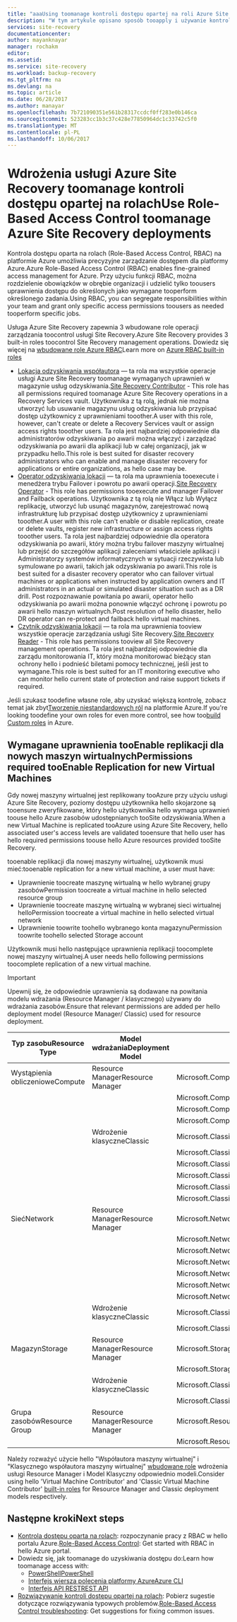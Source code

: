 ```yaml
---
title: "aaaUsing toomanage kontroli dostępu opartej na roli Azure Site Recovery | Dokumentacja firmy Microsoft"
description: "W tym artykule opisano sposób tooapply i używanie kontroli dostępu opartej na rolach (RBAC) toomanage wdrażanie usługi Azure Site Recovery"
services: site-recovery
documentationcenter: 
author: mayanknayar
manager: rochakm
editor: 
ms.assetid: 
ms.service: site-recovery
ms.workload: backup-recovery
ms.tgt_pltfrm: na
ms.devlang: na
ms.topic: article
ms.date: 06/28/2017
ms.author: manayar
ms.openlocfilehash: 7b721090351e561b28317ccdcf0ff283e0b146ca
ms.sourcegitcommit: 523283cc1b3c37c428e77850964dc1c33742c5f0
ms.translationtype: MT
ms.contentlocale: pl-PL
ms.lasthandoff: 10/06/2017
---
```

# <a name="use-role-based-access-control-toomanage-azure-site-recovery-deployments"></a><span data-ttu-id="e63c8-103">Wdrożenia usługi Azure Site Recovery toomanage kontroli dostępu opartej na rolach</span><span class="sxs-lookup"><span data-stu-id="e63c8-103">Use Role-Based Access Control toomanage Azure Site Recovery deployments</span></span>

<span data-ttu-id="e63c8-104">Kontrola dostępu oparta na rolach (Role-Based Access Control, RBAC) na platformie Azure umożliwia precyzyjne zarządzanie dostępem dla platformy Azure.</span><span class="sxs-lookup"><span data-stu-id="e63c8-104">Azure Role-Based Access Control (RBAC) enables fine-grained access management for Azure.</span></span> <span data-ttu-id="e63c8-105">Przy użyciu funkcji RBAC, można rozdzielenie obowiązków w obrębie organizacji i udzielić tylko toousers uprawnienia dostępu do określonych jako wymagane tooperform określonego zadania.</span><span class="sxs-lookup"><span data-stu-id="e63c8-105">Using RBAC, you can segregate responsibilities within your team and grant only specific access permissions toousers as needed tooperform specific jobs.</span></span>

<span data-ttu-id="e63c8-106">Usługa Azure Site Recovery zapewnia 3 wbudowane role operacji zarządzania toocontrol usługi Site Recovery.</span><span class="sxs-lookup"><span data-stu-id="e63c8-106">Azure Site Recovery provides 3 built-in roles toocontrol Site Recovery management operations.</span></span> <span data-ttu-id="e63c8-107">Dowiedz się więcej na [wbudowane role Azure RBAC](../active-directory/role-based-access-built-in-roles.md)</span><span class="sxs-lookup"><span data-stu-id="e63c8-107">Learn more on [Azure RBAC built-in roles](../active-directory/role-based-access-built-in-roles.md)</span></span>

* <span data-ttu-id="e63c8-108">[Lokacja odzyskiwania współautora](../active-directory/role-based-access-built-in-roles.md#site-recovery-contributor) — ta rola ma wszystkie operacje usługi Azure Site Recovery toomanage wymaganych uprawnień w magazynie usług odzyskiwania.</span><span class="sxs-lookup"><span data-stu-id="e63c8-108">[Site Recovery Contributor](../active-directory/role-based-access-built-in-roles.md#site-recovery-contributor) - This role has all permissions required toomanage Azure Site Recovery operations in a Recovery Services vault.</span></span> <span data-ttu-id="e63c8-109">Użytkownika z tą rolą, jednak nie można utworzyć lub usuwanie magazynu usług odzyskiwania lub przypisać dostęp użytkownicy z uprawnieniami tooother.</span><span class="sxs-lookup"><span data-stu-id="e63c8-109">A user with this role, however, can't create or delete a Recovery Services vault or assign access rights tooother users.</span></span> <span data-ttu-id="e63c8-110">Ta rola jest najbardziej odpowiednie dla administratorów odzyskiwania po awarii można włączyć i zarządzać odzyskiwania po awarii dla aplikacji lub w całej organizacji, jak w przypadku hello.</span><span class="sxs-lookup"><span data-stu-id="e63c8-110">This role is best suited for disaster recovery administrators who can enable and manage disaster recovery for applications or entire organizations, as hello case may be.</span></span>
* <span data-ttu-id="e63c8-111">[Operator odzyskiwania lokacji](../active-directory/role-based-access-built-in-roles.md#site-recovery-operator) — ta rola ma uprawnienia tooexecute i menedżera trybu Failover i powrotu po awarii operacji.</span><span class="sxs-lookup"><span data-stu-id="e63c8-111">[Site Recovery Operator](../active-directory/role-based-access-built-in-roles.md#site-recovery-operator) - This role has permissions tooexecute and manager Failover and Failback operations.</span></span> <span data-ttu-id="e63c8-112">Użytkownika z tą rolą nie Włącz lub Wyłącz replikację, utworzyć lub usunąć magazynów, zarejestrować nową infrastrukturę lub przypisać dostęp użytkownicy z uprawnieniami tooother.</span><span class="sxs-lookup"><span data-stu-id="e63c8-112">A user with this role can't enable or disable replication, create or delete vaults, register new infrastructure or assign access rights tooother users.</span></span> <span data-ttu-id="e63c8-113">Ta rola jest najbardziej odpowiednie dla operatora odzyskiwania po awarii, który można trybu failover maszyny wirtualnej lub przejść do szczegółów aplikacji zaleceniami właściciele aplikacji i Administratorzy systemów informatycznych w sytuacji rzeczywista lub symulowane po awarii, takich jak odzyskiwania po awarii.</span><span class="sxs-lookup"><span data-stu-id="e63c8-113">This role is best suited for a disaster recovery operator who can failover virtual machines or applications when instructed by application owners and IT administrators in an actual or simulated disaster situation such as a DR drill.</span></span> <span data-ttu-id="e63c8-114">Post rozpoznawanie powitania po awarii, operator hello odzyskiwania po awarii można ponownie włączyć ochronę i powrotu po awarii hello maszyn wirtualnych.</span><span class="sxs-lookup"><span data-stu-id="e63c8-114">Post resolution of hello disaster, hello DR operator can re-protect and failback hello virtual machines.</span></span>
* <span data-ttu-id="e63c8-115">[Czytnik odzyskiwania lokacji](../active-directory/role-based-access-built-in-roles.md#site-recovery-reader) — ta rola ma uprawnienia tooview wszystkie operacje zarządzania usługi Site Recovery.</span><span class="sxs-lookup"><span data-stu-id="e63c8-115">[Site Recovery Reader](../active-directory/role-based-access-built-in-roles.md#site-recovery-reader) - This role has permissions tooview all Site Recovery management operations.</span></span> <span data-ttu-id="e63c8-116">Ta rola jest najbardziej odpowiednie dla zarządu monitorowania IT, który można monitorować bieżący stan ochrony hello i podnieść biletami pomocy technicznej, jeśli jest to wymagane.</span><span class="sxs-lookup"><span data-stu-id="e63c8-116">This role is best suited for an IT monitoring executive who can monitor hello current state of protection and raise support tickets if required.</span></span>

<span data-ttu-id="e63c8-117">Jeśli szukasz toodefine własne role, aby uzyskać większą kontrolę, zobacz temat jak zbyt[Tworzenie niestandardowych ról](../active-directory/role-based-access-control-custom-roles.md) na platformie Azure.</span><span class="sxs-lookup"><span data-stu-id="e63c8-117">If you're looking toodefine your own roles for even more control, see how too[build Custom roles](../active-directory/role-based-access-control-custom-roles.md) in Azure.</span></span>

## <a name="permissions-required-tooenable-replication-for-new-virtual-machines"></a><span data-ttu-id="e63c8-118">Wymagane uprawnienia tooEnable replikacji dla nowych maszyn wirtualnych</span><span class="sxs-lookup"><span data-stu-id="e63c8-118">Permissions required tooEnable Replication for new Virtual Machines</span></span>
<span data-ttu-id="e63c8-119">Gdy nowej maszyny wirtualnej jest replikowany tooAzure przy użyciu usługi Azure Site Recovery, poziomy dostępu użytkownika hello skojarzone są tooensure zweryfikowane, który hello użytkownika hello wymaga uprawnień toouse hello Azure zasobów udostępnianych tooSite odzyskiwania.</span><span class="sxs-lookup"><span data-stu-id="e63c8-119">When a new Virtual Machine is replicated tooAzure using Azure Site Recovery, hello associated user's access levels are validated tooensure that hello user has hello required permissions toouse hello Azure resources provided tooSite Recovery.</span></span>

<span data-ttu-id="e63c8-120">tooenable replikacji dla nowej maszyny wirtualnej, użytkownik musi mieć:</span><span class="sxs-lookup"><span data-stu-id="e63c8-120">tooenable replication for a new virtual machine, a user must have:</span></span>
* <span data-ttu-id="e63c8-121">Uprawnienie toocreate maszynę wirtualną w hello wybranej grupy zasobów</span><span class="sxs-lookup"><span data-stu-id="e63c8-121">Permission toocreate a virtual machine in hello selected resource group</span></span>
* <span data-ttu-id="e63c8-122">Uprawnienie toocreate maszynę wirtualną w wybranej sieci wirtualnej hello</span><span class="sxs-lookup"><span data-stu-id="e63c8-122">Permission toocreate a virtual machine in hello selected virtual network</span></span>
* <span data-ttu-id="e63c8-123">Uprawnienie toowrite toohello wybranego konta magazynu</span><span class="sxs-lookup"><span data-stu-id="e63c8-123">Permission toowrite toohello selected Storage account</span></span>

<span data-ttu-id="e63c8-124">Użytkownik musi hello następujące uprawnienia replikacji toocomplete nowej maszyny wirtualnej.</span><span class="sxs-lookup"><span data-stu-id="e63c8-124">A user needs hello following permissions toocomplete replication of a new virtual machine.</span></span>

> [!IMPORTANT]
><span data-ttu-id="e63c8-125">Upewnij się, że odpowiednie uprawnienia są dodawane na powitania modelu wdrażania (Resource Manager / klasycznego) używany do wdrażania zasobów.</span><span class="sxs-lookup"><span data-stu-id="e63c8-125">Ensure that relevant permissions are added per hello deployment model (Resource Manager/ Classic) used for resource deployment.</span></span>

| <span data-ttu-id="e63c8-126">**Typ zasobu**</span><span class="sxs-lookup"><span data-stu-id="e63c8-126">**Resource Type**</span></span> | <span data-ttu-id="e63c8-127">**Model wdrażania**</span><span class="sxs-lookup"><span data-stu-id="e63c8-127">**Deployment Model**</span></span> | <span data-ttu-id="e63c8-128">**Uprawnienia**</span><span class="sxs-lookup"><span data-stu-id="e63c8-128">**Permission**</span></span> |
| --- | --- | --- |
| <span data-ttu-id="e63c8-129">Wystąpienia obliczeniowe</span><span class="sxs-lookup"><span data-stu-id="e63c8-129">Compute</span></span> | <span data-ttu-id="e63c8-130">Resource Manager</span><span class="sxs-lookup"><span data-stu-id="e63c8-130">Resource Manager</span></span> | <span data-ttu-id="e63c8-131">Microsoft.Compute/availabilitySets/read</span><span class="sxs-lookup"><span data-stu-id="e63c8-131">Microsoft.Compute/availabilitySets/read</span></span> |
|  |  | <span data-ttu-id="e63c8-132">Microsoft.Compute/virtualMachines/read</span><span class="sxs-lookup"><span data-stu-id="e63c8-132">Microsoft.Compute/virtualMachines/read</span></span> |
|  |  | <span data-ttu-id="e63c8-133">Microsoft.Compute/virtualMachines/write</span><span class="sxs-lookup"><span data-stu-id="e63c8-133">Microsoft.Compute/virtualMachines/write</span></span> |
|  |  | <span data-ttu-id="e63c8-134">Microsoft.Compute/virtualMachines/delete</span><span class="sxs-lookup"><span data-stu-id="e63c8-134">Microsoft.Compute/virtualMachines/delete</span></span> |
|  | <span data-ttu-id="e63c8-135">Wdrożenie klasyczne</span><span class="sxs-lookup"><span data-stu-id="e63c8-135">Classic</span></span> | <span data-ttu-id="e63c8-136">Microsoft.ClassicCompute/domainNames/read</span><span class="sxs-lookup"><span data-stu-id="e63c8-136">Microsoft.ClassicCompute/domainNames/read</span></span> |
|  |  | <span data-ttu-id="e63c8-137">Microsoft.ClassicCompute/domainNames/write</span><span class="sxs-lookup"><span data-stu-id="e63c8-137">Microsoft.ClassicCompute/domainNames/write</span></span> |
|  |  | <span data-ttu-id="e63c8-138">Microsoft.ClassicCompute/domainNames/delete</span><span class="sxs-lookup"><span data-stu-id="e63c8-138">Microsoft.ClassicCompute/domainNames/delete</span></span> |
|  |  | <span data-ttu-id="e63c8-139">Microsoft.ClassicCompute/virtualMachines/read</span><span class="sxs-lookup"><span data-stu-id="e63c8-139">Microsoft.ClassicCompute/virtualMachines/read</span></span> |
|  |  | <span data-ttu-id="e63c8-140">Microsoft.ClassicCompute/virtualMachines/write</span><span class="sxs-lookup"><span data-stu-id="e63c8-140">Microsoft.ClassicCompute/virtualMachines/write</span></span> |
|  |  | <span data-ttu-id="e63c8-141">Microsoft.ClassicCompute/virtualMachines/delete</span><span class="sxs-lookup"><span data-stu-id="e63c8-141">Microsoft.ClassicCompute/virtualMachines/delete</span></span> |
| <span data-ttu-id="e63c8-142">Sieć</span><span class="sxs-lookup"><span data-stu-id="e63c8-142">Network</span></span> | <span data-ttu-id="e63c8-143">Resource Manager</span><span class="sxs-lookup"><span data-stu-id="e63c8-143">Resource Manager</span></span> | <span data-ttu-id="e63c8-144">Microsoft.Network/networkInterfaces/read</span><span class="sxs-lookup"><span data-stu-id="e63c8-144">Microsoft.Network/networkInterfaces/read</span></span> |
|  |  | <span data-ttu-id="e63c8-145">Microsoft.Network/networkInterfaces/write</span><span class="sxs-lookup"><span data-stu-id="e63c8-145">Microsoft.Network/networkInterfaces/write</span></span> |
|  |  | <span data-ttu-id="e63c8-146">Microsoft.Network/networkInterfaces/delete</span><span class="sxs-lookup"><span data-stu-id="e63c8-146">Microsoft.Network/networkInterfaces/delete</span></span> |
|  |  | <span data-ttu-id="e63c8-147">Microsoft.Network/networkInterfaces/join/action</span><span class="sxs-lookup"><span data-stu-id="e63c8-147">Microsoft.Network/networkInterfaces/join/action</span></span> |
|  |  | <span data-ttu-id="e63c8-148">Microsoft.Network/virtualNetworks/read</span><span class="sxs-lookup"><span data-stu-id="e63c8-148">Microsoft.Network/virtualNetworks/read</span></span> |
|  |  | <span data-ttu-id="e63c8-149">Microsoft.Network/virtualNetworks/subnets/read</span><span class="sxs-lookup"><span data-stu-id="e63c8-149">Microsoft.Network/virtualNetworks/subnets/read</span></span> |
|  |  | <span data-ttu-id="e63c8-150">Microsoft.Network/virtualNetworks/subnets/join/action</span><span class="sxs-lookup"><span data-stu-id="e63c8-150">Microsoft.Network/virtualNetworks/subnets/join/action</span></span> |
|  | <span data-ttu-id="e63c8-151">Wdrożenie klasyczne</span><span class="sxs-lookup"><span data-stu-id="e63c8-151">Classic</span></span> | <span data-ttu-id="e63c8-152">Microsoft.ClassicNetwork/virtualNetworks/read</span><span class="sxs-lookup"><span data-stu-id="e63c8-152">Microsoft.ClassicNetwork/virtualNetworks/read</span></span> |
|  |  | <span data-ttu-id="e63c8-153">Microsoft.ClassicNetwork/virtualNetworks/join/action</span><span class="sxs-lookup"><span data-stu-id="e63c8-153">Microsoft.ClassicNetwork/virtualNetworks/join/action</span></span> |
| <span data-ttu-id="e63c8-154">Magazyn</span><span class="sxs-lookup"><span data-stu-id="e63c8-154">Storage</span></span> | <span data-ttu-id="e63c8-155">Resource Manager</span><span class="sxs-lookup"><span data-stu-id="e63c8-155">Resource Manager</span></span> | <span data-ttu-id="e63c8-156">Microsoft.Storage/storageAccounts/read</span><span class="sxs-lookup"><span data-stu-id="e63c8-156">Microsoft.Storage/storageAccounts/read</span></span> |
|  |  | <span data-ttu-id="e63c8-157">Microsoft.Storage/storageAccounts/listkeys/action</span><span class="sxs-lookup"><span data-stu-id="e63c8-157">Microsoft.Storage/storageAccounts/listkeys/action</span></span> |
|  | <span data-ttu-id="e63c8-158">Wdrożenie klasyczne</span><span class="sxs-lookup"><span data-stu-id="e63c8-158">Classic</span></span> | <span data-ttu-id="e63c8-159">Microsoft.ClassicStorage/storageAccounts/read</span><span class="sxs-lookup"><span data-stu-id="e63c8-159">Microsoft.ClassicStorage/storageAccounts/read</span></span> |
|  |  | <span data-ttu-id="e63c8-160">Microsoft.ClassicStorage/storageAccounts/listKeys/action</span><span class="sxs-lookup"><span data-stu-id="e63c8-160">Microsoft.ClassicStorage/storageAccounts/listKeys/action</span></span> |
| <span data-ttu-id="e63c8-161">Grupa zasobów</span><span class="sxs-lookup"><span data-stu-id="e63c8-161">Resource Group</span></span> | <span data-ttu-id="e63c8-162">Resource Manager</span><span class="sxs-lookup"><span data-stu-id="e63c8-162">Resource Manager</span></span> | <span data-ttu-id="e63c8-163">Microsoft.Resources/deployments/*</span><span class="sxs-lookup"><span data-stu-id="e63c8-163">Microsoft.Resources/deployments/*</span></span> |
|  |  | <span data-ttu-id="e63c8-164">Microsoft.Resources/subscriptions/resourceGroups/read</span><span class="sxs-lookup"><span data-stu-id="e63c8-164">Microsoft.Resources/subscriptions/resourceGroups/read</span></span> |

<span data-ttu-id="e63c8-165">Należy rozważyć użycie hello "Współautora maszyny wirtualnej" i "Klasycznego współautora maszyny wirtualnej" [wbudowane role](../active-directory/role-based-access-built-in-roles.md) wdrożenia usługi Resource Manager i Model Klasyczny odpowiednio modeli.</span><span class="sxs-lookup"><span data-stu-id="e63c8-165">Consider using hello 'Virtual Machine Contributor' and 'Classic Virtual Machine Contributor' [built-in roles](../active-directory/role-based-access-built-in-roles.md) for Resource Manager and Classic deployment models respectively.</span></span>

## <a name="next-steps"></a><span data-ttu-id="e63c8-166">Następne kroki</span><span class="sxs-lookup"><span data-stu-id="e63c8-166">Next steps</span></span>
* <span data-ttu-id="e63c8-167">[Kontrola dostępu oparta na rolach](../active-directory/role-based-access-control-configure.md): rozpoczynanie pracy z RBAC w hello portalu Azure.</span><span class="sxs-lookup"><span data-stu-id="e63c8-167">[Role-Based Access Control](../active-directory/role-based-access-control-configure.md): Get started with RBAC in hello Azure portal.</span></span>
* <span data-ttu-id="e63c8-168">Dowiedz się, jak toomanage do uzyskiwania dostępu do:</span><span class="sxs-lookup"><span data-stu-id="e63c8-168">Learn how toomanage access with:</span></span>
  * [<span data-ttu-id="e63c8-169">PowerShell</span><span class="sxs-lookup"><span data-stu-id="e63c8-169">PowerShell</span></span>](../active-directory/role-based-access-control-manage-access-powershell.md)
  * [<span data-ttu-id="e63c8-170">Interfejs wiersza polecenia platformy Azure</span><span class="sxs-lookup"><span data-stu-id="e63c8-170">Azure CLI</span></span>](../active-directory/role-based-access-control-manage-access-azure-cli.md)
  * [<span data-ttu-id="e63c8-171">Interfejs API REST</span><span class="sxs-lookup"><span data-stu-id="e63c8-171">REST API</span></span>](../active-directory/role-based-access-control-manage-access-rest.md)
* <span data-ttu-id="e63c8-172">[Rozwiązywanie kontroli dostępu opartej na rolach](../active-directory/role-based-access-control-troubleshooting.md): Pobierz sugestie dotyczące rozwiązywania typowych problemów.</span><span class="sxs-lookup"><span data-stu-id="e63c8-172">[Role-Based Access Control troubleshooting](../active-directory/role-based-access-control-troubleshooting.md): Get suggestions for fixing common issues.</span></span>
